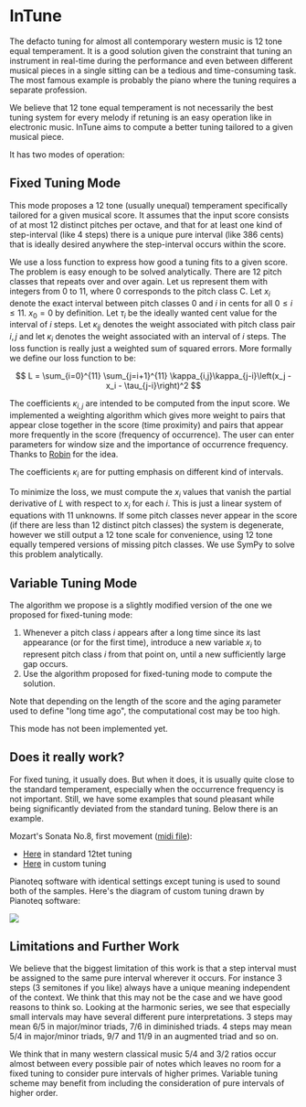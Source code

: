 # InTune

The defacto tuning for almost all contemporary western music is 12 tone equal temperament. It is a good solution given the constraint that tuning an instrument in real-time during the performance and even between different musical pieces in a single sitting can be a tedious and time-consuming task. The most famous example is probably the piano where the tuning requires a separate profession.

We believe that 12 tone equal temperament is not necessarily the best tuning system for every melody if retuning is an easy operation like in electronic music. InTune aims to compute a better tuning tailored to a given musical piece. 

It has two modes of operation:

## Fixed Tuning Mode
This mode proposes a 12 tone (usually unequal) temperament specifically tailored for a given musical score. It assumes that the input score consists of at most 12 distinct pitches per octave, and that for at least one kind of step-interval (like 4 steps) there is a unique pure interval (like 386 cents) that is ideally desired anywhere the step-interval occurs within the score.

We use a loss function to express how good a tuning fits to a given score. The problem is easy enough to be solved analytically. There are 12 pitch classes that repeats over and over again. Let us represent them with integers from 0 to 11, where 0 corresponds to the pitch class C. Let $x_i$ denote the exact interval between pitch classes 0 and $i$ in cents for all $0 \le i \le 11$. $x_0 = 0$ by definition. Let $\tau_i$ be the ideally wanted cent value for the interval of $i$ steps. Let $\kappa_{ij}$ denotes the weight associated with pitch class pair $i,j$ and let $\kappa_i$ denotes the weight associated with an interval of $i$ steps. The loss function is really just a weighted sum of squared errors. More formally we define our loss function to be:

$$ L = \sum_{i=0}^{11} \sum_{j=i+1}^{11} \kappa_{i,j}\kappa_{j-i}\left(x_j - x_i - \tau_{j-i}\right)^2 $$

The coefficients $\kappa_{i,j}$ are intended to be computed from the input score. We implemented a weighting algorithm which gives more weight to pairs that appear close together in the score (time proximity) and pairs that appear more frequently in the score (frequency of occurrence). The user can enter parameters for window size and the importance of occurrence frequency. Thanks to [Robin](https://github.com/RobinTournemenne) for the idea.

The coefficients $\kappa_i$ are for putting emphasis on different kind of intervals.

To minimize the loss, we must compute the $x_i$ values that vanish the partial derivative of $L$ with respect to $x_i$ for each $i$. This is just a linear system of equations with 11 unknowns. If some pitch classes never appear in the score (if there are less than 12 distinct pitch classes) the system is degenerate, however we still output a 12 tone scale for convenience, using 12 tone equally tempered versions of missing pitch classes. We use SymPy to solve this problem analytically.


## Variable Tuning Mode

The algorithm we propose is a slightly modified version of the one we proposed for fixed-tuning mode:
1. Whenever a pitch class $i$ appears after a long time since its last appearance (or for the first time), introduce a new variable $x_i$ to represent pitch class $i$ from that point on, until a new sufficiently large gap occurs.
1. Use the algorithm proposed for fixed-tuning mode to compute the solution.

Note that depending on the length of the score and the aging parameter used to define "long time ago", the computational cost may be too high.

This mode has not been implemented yet.

## Does it really work?
For fixed tuning, it usually does. But when it does, it is usually quite close to the standard temperament, especially when the occurrence frequency is not important. Still, we have some examples that sound pleasant while being significantly deviated from the standard tuning. Below there is an example.

Mozart's Sonata No.8, first movement ([midi file](http://www.piano-midi.de/midis/mozart/mz_311_1.mid)):
- [Here](https://drive.google.com/file/d/1xskHf3dsV0DISakGPvwJ5pTAF7zLGVsR/view?usp=sharing) in standard 12tet tuning
- [Here](https://drive.google.com/file/d/1EtOZK-fWTnnvUyfe6NL9ttr5YLN-O2XD/view?usp=sharing) in custom tuning

Pianoteq software with identical settings except tuning is used to sound both of the samples. Here's the diagram of custom tuning drawn by Pianoteq software:

![](https://i.ibb.co/PzGgRKj/mz-311-1.png)

## Limitations and Further Work

We believe that the biggest limitation of this work is that a step interval must be assigned to the same pure interval wherever it occurs. For instance 3 steps (3 semitones if you like) always have a unique meaning independent of the context. We think that this may not be the case and we have good reasons to think so. Looking at the harmonic series, we see that especially small intervals may have several different pure interpretations. 3 steps may mean 6/5 in major/minor triads, 7/6 in diminished triads. 4 steps may mean 5/4 in major/minor triads, 9/7 and 11/9 in an augmented triad and so on.

We think that in many western classical music 5/4 and 3/2 ratios occur almost between every possible pair of notes which leaves no room for a fixed tuning to consider pure intervals of higher primes. Variable tuning scheme may benefit from including the consideration of pure intervals of higher order.
